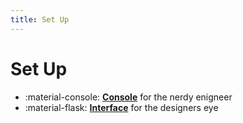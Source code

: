 ```yaml
---
title: Set Up
---
```


# Set Up

<div class="grid cards" markdown>

- :material-console: [**Console**](./console.md) for the nerdy enigneer
- :material-flask: [**Interface**](./interface.md) for the designers eye

</div>
